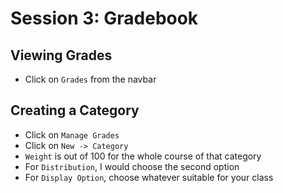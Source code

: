 # Session 3: Gradebook

## Viewing Grades
- Click on `Grades` from the navbar

## Creating a Category
- Click on `Manage Grades`
- Click on `New -> Category`
- `Weight` is out of 100 for the whole course of that category
- For `Distribution`, I would choose the second option
- For `Display Option`, choose whatever suitable for your class
